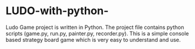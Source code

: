 # LUDO-with-python-
Ludo Game project is written in Python. The project file contains python scripts (game.py, run.py, painter.py, recorder.py). This is a simple console based strategy board game which is very easy to understand and use.
